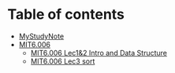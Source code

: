 # Table of contents

* [MyStudyNote](README.md)
* [MIT6.006](mit6.006/README.md)
  * [MIT6.006 Lec1&2 Intro and Data Structure](<MIT6.006/MIT6.006 Lec1&2 Intro and Data Structure.md>)
  * [MIT6.006 Lec3 sort](<MIT6.006/MIT6.006 Lec3 sort.md>)
